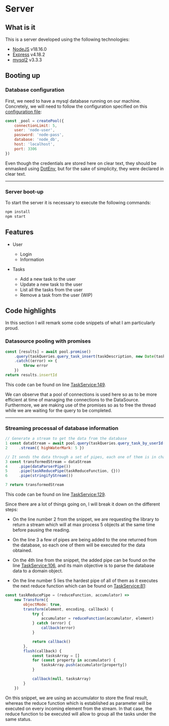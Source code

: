 # Server

## What is it

This is a server developed using the following technologies:

* [NodeJS](https://nodejs.org/dist/latest-v18.x/docs/api/) v18.16.0
* [Express](https://expressjs.com/) v4.18.2
* [mysql2](https://github.com/sidorares/node-mysql2) v3.3.3


## Booting up

### Database configuration

First, we need to have a mysql database running on our machine. Concretely, we will need to follow the configuration specified on this [configuration file](https://github.com/dferreiropresedo/react-node-practice/blob/main/server/src/middleware/database/database-config.js):

``` javascript
const _pool = createPool({
    connectionLimit: 5,
    user: 'node-user',
    password: 'node-pass',
    database: 'node_db',
    host: 'localhost',
    port: 3306
})
```

Even though the credentials are stored here on clear text, they should be enmasked using [DotEnv](https://github.com/motdotla/dotenv), but for the sake of simplicity, they were declared in clear text.

---

### Server boot-up

To start the server it is necessary to execute the following commands:

``` bash
npm install
npm start
```


## Features


* User
  * Login
  * Information

* Tasks
  * Add a new task to the user
  * Update a new task to the user
  * List all the tasks from the user
  * Remove a task from the user (WIP)


## Code highlights

In this section I will remark some code snippets of what I am particularly proud.

### Datasource pooling with promises

``` javascript
const [results] = await pool.promise()
    .query(taskQueries.query_task_insert(taskDescription, new Date(taskTimestamp * 1000), taskTimestamp, statusId, userId))
    .catch((error) => {
        throw error
    })
return results.insertId
```

This code can be found on line [TaskService:149](https://github.com/dferreiropresedo/react-node-practice/blob/main/server/src/services/taskService.js#L149).

We can observe that a pool of connections is used here so as to be more efficient at time of managing the connections to the DataSource. Furthermore, we are making use of the promises so as to free the thread while we are waiting for the query to be completed.

---

### Streaming processal of database information

``` javascript
// Generate a stream to get the data from the database
1 const dataStream = await pool.query(taskQueries.query_task_by_userId(userId))
2     .stream({ highWaterMark: 5 })

// It sends the data through a set of pipes, each one of them is in charge of a specific task. Bear in mind that since the responde object from the express dependency is a Writable Stream without objectMode activated, it is need to stringify the contents to be written.
3 const transformedStream = dataStream
4     .pipe(dataParserPipe())
5     .pipe(taskReducePipe(taskReduceFunction, {}))
6     .pipe(stringifyStream())

7 return transformedStream
```
This code can be found on line [TaskService:129](https://github.com/dferreiropresedo/react-node-practice/blob/main/server/src/services/taskService.js#L129).

Since there are a lot of things going on, I will break it down on the different steps:
 
* On the line number 2 from the snippet, we are requesting the library to return a stream which will at max process 5 objects at the same time before pausing the reading.

* On the line 3 a few of pipes are being added to the one returned from the database, so each one of them will be executed for the data obtained.

* On the 4th line from the snippet, the added pipe can be found on the line [TaskService:106](https://github.com/dferreiropresedo/react-node-practice/blob/main/server/src/services/taskService.js#L106), and its main objective is to parse the database data to a domain object.

* On the line number 5 lies the hardest pipe of all of them as it executes the next reduce function which can be found on [TaskService:81](https://github.com/dferreiropresedo/react-node-practice/blob/main/server/src/services/taskService.js#L81):

``` javascript
const taskReducePipe = (reduceFunction, accumulator) =>
    new Transform({
        objectMode: true,
        transform(element, encoding, callback) {
            try {
                accumulator = reduceFunction(accumulator, element)
            } catch (error) {
                callback(error)
            }

            return callback()
        },
        flush(callback) {
            const tasksArray = []
            for (const property in accumulator) {
                tasksArray.push(accumulator[property])
            }

            callback(null, tasksArray)
        }
    })
```
On this snippet, we are using an accumulator to store the final result, whereas the reduce function which is established as parameter will be executed on every incoming element from the stream. In that case, the reduce function to be executed will allow to group all the tasks under the same status.
